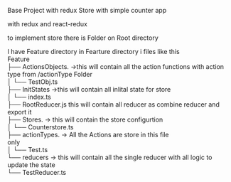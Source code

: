 Base Project with redux Store  with simple counter app

with redux and react-redux 

to implement store there is Folder on Root
directory


I have Feature directory in Fearture directory i files like this
<br/>
Feature<br/>
├── ActionsObjects. ->this will contain all the action functions with action type from /actionType Folder<br/>
│   └── TestObj.ts<br/>
├── InitStates ->this will contain all inlital state for store<br/>
│   └── index.ts<br/>
├── RootReducer.js this will contain all reducer as combine reducer and export it<br/>
├── Stores.           -> this will contain the store configurtion<br/>
│   └── Counterstore.ts<br/>
├── actionTypes. -> All the Actions are store in this file<br/> only<br/>
│   └── Test.ts<br/>
└── reducers     -> this will contain all the single reducer with all logic to update the state<br/> 
    └── TestReducer.ts<br/>
